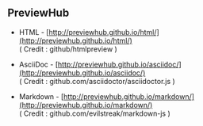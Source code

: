 PreviewHub
------------

- HTML - [http://previewhub.github.io/html/](http://previewhub.github.io/html/)  
( Credit : github/htmlpreview )

- AsciiDoc - [http://previewhub.github.io/asciidoc/](http://previewhub.github.io/asciidoc/)  
( Credit : github.com/asciidoctor/asciidoctor.js )

- Markdown - [http://previewhub.github.io/markdown/](http://previewhub.github.io/markdown/)  
( Credit : github.com/evilstreak/markdown-js )

